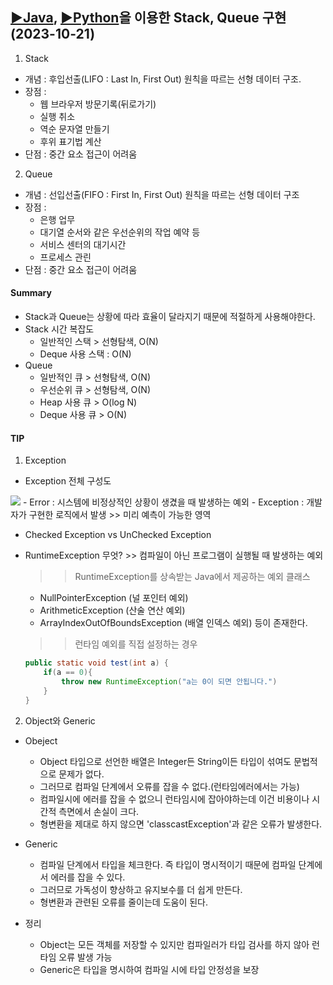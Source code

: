 ## [▶Java](Java/), [▶Python](Python/)을 이용한 Stack, Queue 구현 (2023-10-21)
1. Stack
- 개념 : 후입선출(LIFO : Last In, First Out) 원칙을 따르는 선형 데이터 구조.
- 장점 :
    - 웹 브라우저 방문기록(뒤로가기)
    - 실행 취소
    - 역순 문자열 만들기
    - 후위 표기법 계산
- 단점 : 중간 요소 접근이 어려움

2. Queue
- 개념 : 선입선출(FIFO : First In, First Out) 원칙을 따르는 선형 데이터 구조
- 장점 : 
    - 은행 업무
    - 대기열 순서와 같은 우선순위의 작업 예약 등
    - 서비스 센터의 대기시간
    - 프로세스 관린
- 단점 : 중간 요소 접근이 어려움

#### Summary
- Stack과 Queue는 상황에 따라 효율이 달라지기 때문에 적절하게 사용해야한다.
- Stack 시간 복잡도
    - 일반적인 스택 > 선형탐색, O(N)
    - Deque 사용 스택 : O(N)
- Queue 
    - 일반적인 큐 > 선형탐색, O(N)
    - 우선순위 큐 > 선형탐색, O(N)
    - Heap 사용 큐 > O(log N)
    - Deque 사용 큐 > O(N)

#### TIP
1. Exception
- Exception 전체 구성도
<img src ="https://github.com/honeydanji/Algorithm/assets/129818881/88992c81-7ca2-4b9d-8c25-cc583e00c786">
    - Error : 시스템에 비정상적인 상황이 생겼을 때 발생하는 예외
    - Exception : 개발자가 구현한 로직에서 발생 >> 미리 예측이 가능한 영역
    
- Checked Exception vs UnChecked Exception
<imge src = "https://github.com/honeydanji/Algorithm/assets/129818881/ba7e70d0-6596-477a-aa33-ed92cbad238a">

- RuntimeException 무엇? >> 컴파일이 아닌 프로그램이 실행될 때 발생하는 예외

    >> RuntimeException를 상속받는 Java에서 제공하는 예외 클래스
    - NullPointerException (널 포인터 예외)
    - ArithmeticException (산술 연산 예외)
    - ArrayIndexOutOfBoundsException (배열 인덱스 예외) 등이 존재한다.
    
    >> 런타임 예외를 직접 설정하는 경우
    ```Java
    public static void test(int a) {
        if(a == 0){
            throw new RuntimeException("a는 0이 되면 안됩니다.")
        }
    }
    ```

2. Object와 Generic
- Obeject
    - Object 타입으로 선언한 배열은 Integer든 String이든 타입이 섞여도 문법적으로 문제가 없다.
    - 그러므로 컴파일 단계에서 오류를 잡을 수 없다.(런타임에러에서는 가능)
    - 컴파일시에 에러를 잡을 수 없으니 런타임시에 잡아야하는데 이건 비용이나 시간적 측면에서 손실이 크다.
    - 형변환을 제대로 하지 않으면 'classcastException'과 같은 오류가 발생한다.

- Generic
    - 컴파일 단계에서 타입을 체크한다. 즉 타입이 명시적이기 때문에 컴파일 단계에서 에러를 잡을 수 있다.
    - 그러므로 가독성이 향상하고 유지보수를 더 쉽게 만든다.
    - 형변환과 관련된 오류를 줄이는데 도움이 된다.

- 정리
    - Object는 모든 객체를 저장할 수 있지만 컴파일러가 타입 검사를 하지 않아 런타임 오류 발생 가능
    - Generic은 타입을 명시하여 컴파일 시에 타입 안정성을 보장